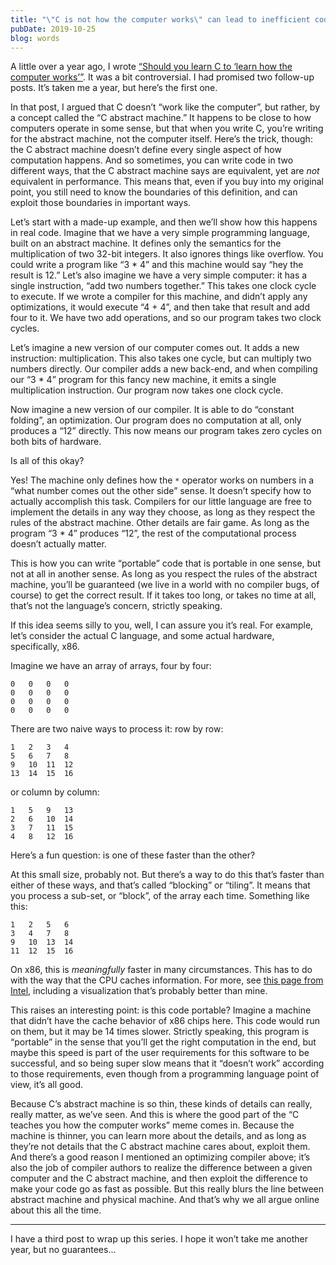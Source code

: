 ```yaml
---
title: "\"C is not how the computer works\" can lead to inefficient code"
pubDate: 2019-10-25
blog: words
---
```



A little over a year ago, I wrote [“Should you learn C to ‘learn how the computer works’”](https://words.steveklabnik.com/should-you-learn-c-to-learn-how-the-computer-works). It was a bit controversial. I had promised two follow-up posts. It’s taken me a year, but here’s the first one.

In that post, I argued that C doesn’t “work like the computer”, but rather, by a concept called the “C abstract machine.” It happens to be close to how computers operate in some sense, but that when you write C, you’re writing for the abstract machine, not the computer itself. Here’s the trick, though: the C abstract machine doesn’t define every single aspect of how computation happens. And so sometimes, you can write code in two different ways, that the C abstract machine says are equivalent, yet are *not* equivalent in performance. This means that, even if you buy into my original point, you still need to know the boundaries of this definition, and can exploit those boundaries in important ways.

Let’s start with a made-up example, and then we’ll show how this happens in real code. Imagine that we have a very simple programming language, built on an abstract machine. It defines only the semantics for the multiplication of two 32-bit integers. It also ignores things like overflow. You could write a program like “3 * 4” and this machine would say “hey the result is 12.” Let’s also imagine we have a very simple computer: it has a single instruction, “add two numbers together.” This takes one clock cycle to execute. If we wrote a compiler for this machine, and didn’t apply any optimizations, it would execute “4 + 4”, and then take that result and add four to it. We have two add operations, and so our program takes two clock cycles.

Let’s imagine a new version of our computer comes out. It adds a new instruction: multiplication. This also takes one cycle, but can multiply two numbers directly. Our compiler adds a new back-end, and when compiling our “3 * 4” program for this fancy new machine, it emits a single multiplication instruction. Our program now takes one clock cycle.

Now imagine a new version of our compiler. It is able to do “constant folding”, an optimization. Our program does no computation at all, only produces a “12” directly. This now means our program takes zero cycles on both bits of hardware.

Is all of this okay?

Yes! The machine only defines how the `*` operator works on numbers in a “what number comes out the other side” sense. It doesn’t specify how to actually accomplish this task. Compilers for our little language are free to implement the details in any way they choose, as long as they respect the rules of the abstract machine. Other details are fair game. As long as the program “3 * 4” produces “12”, the rest of the computational process doesn’t actually matter.

This is how you can write “portable” code that is portable in one sense, but not at all in another sense. As long as you respect the rules of the abstract machine, you’ll be guaranteed (we live in a world with no compiler bugs, of course) to get the correct result. If it takes too long, or takes no time at all, that’s not the language’s concern, strictly speaking.

If this idea seems silly to you, well, I can assure you it’s real. For example, let’s consider the actual C language, and some actual hardware, specifically, x86.

Imagine we have an array of arrays, four by four:

```plaintext
0	0	0	0
0	0	0	0
0	0	0	0
0	0	0	0
```

There are two naive ways to process it: row by row:

```plaintext
1	2	3	4
5	6	7	8
9	10	11	12
13	14	15	16
```

or column by column:

```plaintext
1	5	9	13	
2	6	10	14
3	7	11	15
4	8	12	16
```

Here’s a fun question: is one of these faster than the other?

At this small size, probably not. But there’s a way to do this that’s faster than either of these ways, and that’s called “blocking” or “tiling”. It means that you process a sub-set, or “block”, of the array each time. Something like this:

```plaintext
1	2	5	6
3	4	7	8
9	10	13	14
11	12	15	16
```

On x86, this is *meaningfully* faster in many circumstances. This has to do with the way that the CPU caches information. For more, see [this page from Intel](https://software.intel.com/en-us/articles/how-to-use-loop-blocking-to-optimize-memory-use-on-32-bit-intel-architecture), including a visualization that’s probably better than mine.

This raises an interesting point: is this code portable? Imagine a machine that didn’t have the cache behavior of x86 chips here. This code would run on them, but it may be 14 times slower. Strictly speaking, this program is “portable” in the sense that you’ll get the right computation in the end, but maybe this speed is part of the user requirements for this software to be successful, and so being super slow means that it “doesn’t work” according to those requirements, even though from a programming language point of view, it’s all good.

Because C’s abstract machine is so thin, these kinds of details can really, really matter, as we’ve seen. And this is where the good part of the “C teaches you how the computer works” meme comes in. Because the machine is thinner, you can learn more about the details, and as long as they’re not details that the C abstract machine cares about, exploit them. And there’s a good reason I mentioned an optimizing compiler above; it’s also the job of compiler authors to realize the difference between a given computer and the C abstract machine, and then exploit the difference to make your code go as fast as possible. But this really blurs the line between abstract machine and physical machine. And that’s why we all argue online about this all the time.

---

I have a third post to wrap up this series. I hope it won’t take me another year, but no guarantees…
